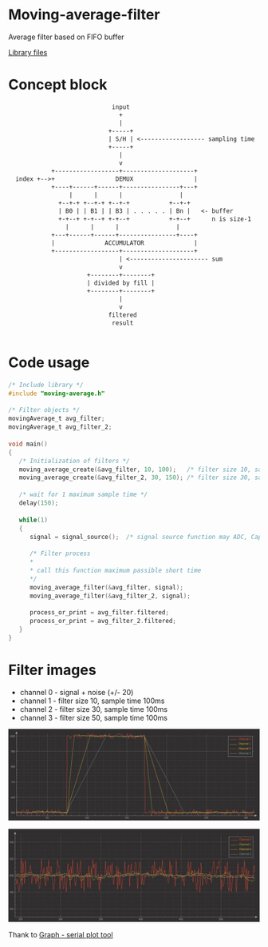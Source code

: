 # Moving-average-filter
Average filter based on FIFO buffer

[Library files](https://github.com/binarymaker/Moving-average-filter/tree/master/sw-moving-average/User-Library/moving-average-library)
 
# Concept block 

```
                             input
                               +
                               |
                            +-----+ 
                            | S/H | <------------------ sampling time
                            +-----+ 
                               |
                               v
            +------------------+--------------------+
  index +-->+                 DEMUX                 |
            +----+------+------+----------------+---+
                 |      |      |                |
              +--+-+ +--+-+ +--+-+           +--+-+
              | B0 | | B1 | | B3 | . . . . . | Bn |   <- buffer
              +-+--+ +-+--+ +-+--+           +-+--+      n is size-1
                |      |      |                |
            +---+------+------+----------------+----+
            |              ACCUMULATOR              |
            +------------------+--------------------+
                               | <---------------------- sum
                               v
                      +--------+--------+
                      | divided by fill |
                      +--------+--------+
                               |
                               v
                            filtered
                             result
                             
```

# Code usage

```c
/* Include library */
#include "moving-average.h"

/* Filter objects */
movingAverage_t avg_filter;
movingAverage_t avg_filter_2;

void main()
{
   /* Initialization of filters */
   moving_average_create(&avg_filter, 10, 100);   /* filter size 10, sample time 100ms */
   moving_average_create(&avg_filter_2, 30, 150); /* filter size 30, sample time 150ms */

   /* wait for 1 maximum sample time */
   delay(150);

   while(1)
   {
      signal = signal_source();  /* signal source function may ADC, Capture count, sensor data*/

      /* Filter process
      * 
      * call this function maximum passible short time
      */
      moving_average_filter(&avg_filter, signal);
      moving_average_filter(&avg_filter_2, signal);

      process_or_print = avg_filter.filtered;
      process_or_print = avg_filter_2.filtered;
   }
}

```

# Filter images

   + channel 0 - signal + noise (+/- 20)
   + channel 1 - filter size 10, sample time 100ms 
   + channel 2 - filter size 30, sample time 100ms 
   + channel 3 - filter size 50, sample time 100ms 

![alt text](image/wave1.png "Filter response")

![alt text](image/wave2.png "Filter performance")

Thank to [Graph - serial plot tool](https://github.com/CieNTi/serial_port_plotter) 


